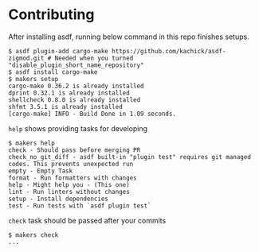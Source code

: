 # Contributing

After installing asdf, running below command in this repo finishes setups.

```console
$ asdf plugin-add cargo-make https://github.com/kachick/asdf-zigmod.git # Needed when you turned "disable_plugin_short_name_repository"
$ asdf install cargo-make
$ makers setup
cargo-make 0.36.2 is already installed
dprint 0.32.1 is already installed
shellcheck 0.8.0 is already installed
shfmt 3.5.1 is already installed
[cargo-make] INFO - Build Done in 1.09 seconds.
```

`help` shows providing tasks for developing

```console
$ makers help
check - Should pass before merging PR
check_no_git_diff - asdf built-in "plugin test" requires git managed codes. This prevents unexpected run
empty - Empty Task
format - Run formatters with changes
help - Might help you - (This one)
lint - Run linters without changes
setup - Install dependencies
test - Run tests with `asdf plugin test`
```

`check` task should be passed after your commits

```console
$ makers check
...
```
